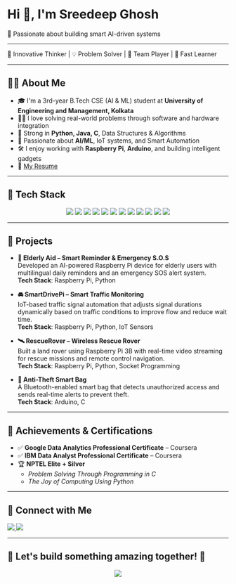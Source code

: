 # Hi 👋, I'm Sreedeep Ghosh  
🚀 Passionate about building smart AI-driven systems

---

🌟 Innovative Thinker | 💡 Problem Solver | 🤝 Team Player | 🧠 Fast Learner

---

## 🧑‍💻 About Me
- 🎓 I'm a 3rd-year B.Tech CSE (AI & ML) student at **University of Engineering and Management, Kolkata**
- 👨‍💻 I love solving real-world problems through software and hardware integration
- 🧠 Strong in **Python, Java, C**, Data Structures & Algorithms
- 🤖 Passionate about **AI/ML**, IoT systems, and Smart Automation
- 🛠️ I enjoy working with **Raspberry Pi**, **Arduino**, and building intelligent gadgets
- 📄 [My Resume](https://your-resume-link.com) <!-- Replace with your actual resume URL -->

---

## 🧰 Tech Stack

<div align="center">

<!-- Programming -->
<img src="https://img.shields.io/badge/Python-3776AB?style=for-the-badge&logo=python&logoColor=white"/>
<img src="https://img.shields.io/badge/Java-ED8B00?style=for-the-badge&logo=openjdk&logoColor=white"/>
<img src="https://img.shields.io/badge/C-00599C?style=for-the-badge&logo=c&logoColor=white"/>

<!-- ML / AI Tools -->
<img src="https://img.shields.io/badge/TensorFlow-FF6F00?style=for-the-badge&logo=tensorflow&logoColor=white"/>
<img src="https://img.shields.io/badge/Keras-D00000?style=for-the-badge&logo=keras&logoColor=white"/>
<img src="https://img.shields.io/badge/PyTorch-EE4C2C?style=for-the-badge&logo=pytorch&logoColor=white"/>
<img src="https://img.shields.io/badge/scikit--learn-F7931E?style=for-the-badge&logo=scikit-learn&logoColor=white"/>
<img src="https://img.shields.io/badge/OpenCV-5C3EE8?style=for-the-badge&logo=opencv&logoColor=white"/>

<!-- Database -->
<img src="https://img.shields.io/badge/MySQL-4479A1?style=for-the-badge&logo=mysql&logoColor=white"/>
<img src="https://img.shields.io/badge/Oracle-F80000?style=for-the-badge&logo=oracle&logoColor=white"/>

<!-- Tools -->
<img src="https://img.shields.io/badge/Raspberry%20Pi-C51A4A?style=for-the-badge&logo=raspberrypi&logoColor=white"/>
<img src="https://img.shields.io/badge/Arduino-00979D?style=for-the-badge&logo=arduino&logoColor=white"/>

</div>

---

## 🚀 Projects

- **🧓 Elderly Aid – Smart Reminder & Emergency S.O.S**  
  Developed an AI-powered Raspberry Pi device for elderly users with multilingual daily reminders and an emergency SOS alert system.  
  **Tech Stack**: Raspberry Pi, Python

- **🚘 SmartDrivePi – Smart Traffic Monitoring**  
  IoT-based traffic signal automation that adjusts signal durations dynamically based on traffic conditions to improve flow and reduce wait time.  
  **Tech Stack**: Raspberry Pi, Python, IoT Sensors

- **🛰 RescueRover – Wireless Rescue Rover**  
  Built a land rover using Raspberry Pi 3B with real-time video streaming for rescue missions and remote control navigation.  
  **Tech Stack**: Raspberry Pi, Python, Socket Programming

- **🎒 Anti-Theft Smart Bag**  
  A Bluetooth-enabled smart bag that detects unauthorized access and sends real-time alerts to prevent theft.  
  **Tech Stack**: Arduino, C

---

## 🏅 Achievements & Certifications

- ✅ **Google Data Analytics Professional Certificate** – Coursera  
- ✅ **IBM Data Analyst Professional Certificate** – Coursera  
- 🏆 **NPTEL Elite + Silver**
  - *Problem Solving Through Programming in C*  
  - *The Joy of Computing Using Python*

---

## 🔗 Connect with Me

<a href="mailto:dummy2003@gmail.com">
  <img src="https://img.shields.io/badge/Gmail-D14836?style=for-the-badge&logo=gmail&logoColor=white"/>
</a>
<a href="https://www.linkedin.com/in/dummy" target="_blank">
  <img src="https://img.shields.io/badge/LinkedIn-blue?style=for-the-badge&logo=linkedin&logoColor=white"/>
</a>

---

## 💬 Let's build something amazing together! 🚀

<p align="center">
  <img src="https://readme-typing-svg.demolab.com/?lines=AI+Engineer+in+progress...;Always+learning+something+new...;Building+smart+solutions!&center=true&width=500&height=30">
</p>
